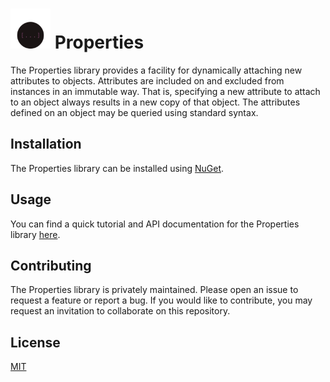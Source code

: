 # <img src="logo.svg" alt="Properties logo" width=64, height=64> Properties

The Properties library provides a facility for dynamically attaching new
attributes to objects. Attributes are included on and excluded from instances
in an immutable way. That is, specifying a new attribute to attach to an object
always results in a new copy of that object. The attributes defined on an object
may be queried using standard syntax.

## Installation

The Properties library can be installed using
[NuGet](https://nuget.org/packages/Properties).

## Usage

You can find a quick tutorial and API documentation for the Properties library
[here](https://jeffrey-w.github.io/Properties/).

## Contributing

The Properties library is privately maintained. Please open an issue to request
a feature or report a bug. If you would like to contribute, you may request an
invitation to collaborate on this repository.

## License

[MIT](LICENSE.md)